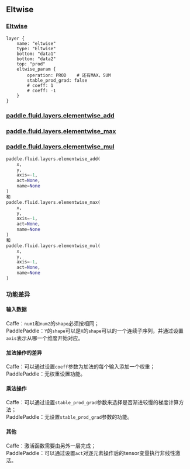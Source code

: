 ## Eltwise


### [Eltwise](http://caffe.berkeleyvision.org/tutorial/layers/eltwise.html)
```
layer {
    name: "eltwise"
    type: "Eltwise"
    bottom: "data1"
    bottom: "data2"
    top: "prod"
    eltwise_param {
        operation: PROD    # 还有MAX，SUM
        stable_prod_grad: false
        # coeff: 1
        # coeff: -1
    }
}
```


### [paddle.fluid.layers.elementwise_add](http://paddlepaddle.org/documentation/docs/zh/1.4/api_cn/layers_cn.html#permalink-61-elementwise_add)
### [paddle.fluid.layers.elementwise_max](http://paddlepaddle.org/documentation/docs/zh/1.4/api_cn/layers_cn.html#permalink-63-elementwise_max)
### [paddle.fluid.layers.elementwise_mul](http://paddlepaddle.org/documentation/docs/zh/1.4/api_cn/layers_cn.html#permalink-65-elementwise_mul)
```python
paddle.fluid.layers.elementwise_add(
    x, 
    y, 
    axis=-1, 
    act=None,
    name=None
)
和
paddle.fluid.layers.elementwise_max(
    x, 
    y, 
    axis=-1, 
    act=None,
    name=None
)
和
paddle.fluid.layers.elementwise_mul(
    x, 
    y, 
    axis=-1, 
    act=None,
    name=None
)
```  

### 功能差异
#### 输入数据
Caffe：`num1`和`num2`的`shape`必须按相同；          
PaddlePaddle：`Y`的`shape`可以是`X`的`shape`可以的一个连续子序列，并通过设置`axis`表示从哪一个维度开始对应。

#### 加法操作的差异
Caffe：可以通过设置`coeff`参数为加法的每个输入添加一个权重；       
PaddlePaddle：无权重设置功能。

#### 乘法操作
Caffe：可以通过设置`stable_prod_grad`参数来选择是否渐进较慢的梯度计算方法；                     
PaddlePaddle：无设置`stable_prod_grad`参数的功能。

#### 其他
Caffe：激活函数需要由另外一层完成；               
PaddlePaddle：可以通过设置`act`对逐元素操作后的tensor变量执行非线性激活。
